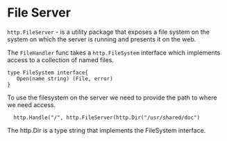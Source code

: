 # File Server 

`http.FileServer` - is a utility package that exposes a file system on the system on which the
server is running and presents it on the web. 

The `FileHandler` func takes a `http.FileSystem` interface which implements access to a collection
of named files. 

```
type FileSystem interface{
   Open(name string) (File, error) 
}
```

To use the filesystem on the server we need to provide the path to where we need access. 

```
  http.Handle("/", http.FileServer(http.Dir("/usr/shared/doc") 
```

The http.Dir is a type string that implements the FileSystem interface. 
